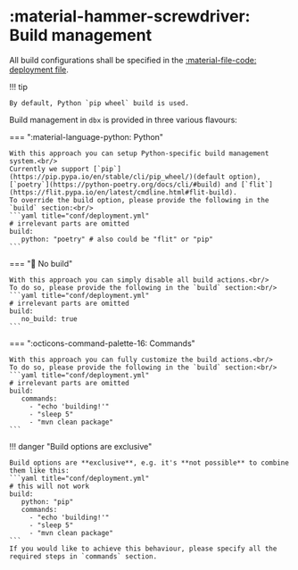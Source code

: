 # :material-hammer-screwdriver: Build management

All build configurations shall be specified in the [:material-file-code: deployment file](../reference/deployment.md).

!!! tip

    By default, Python `pip wheel` build is used.

Build management in `dbx` is provided in three various flavours:

=== ":material-language-python: Python"

    With this approach you can setup Python-specific build management system.<br/>
    Currently we support [`pip`](https://pip.pypa.io/en/stable/cli/pip_wheel/)(default option),
    [`poetry`](https://python-poetry.org/docs/cli/#build) and [`flit`](https://flit.pypa.io/en/latest/cmdline.html#flit-build).
    To override the build option, please provide the following in the `build` section:<br/>
    ```yaml title="conf/deployment.yml"
    # irrelevant parts are omitted
    build:
       python: "poetry" # also could be "flit" or "pip"
    ```

=== ":no_entry_sign: No build"

    With this approach you can simply disable all build actions.<br/>
    To do so, please provide the following in the `build` section:<br/>
    ```yaml title="conf/deployment.yml"
    # irrelevant parts are omitted
    build:
       no_build: true
    ```


=== ":octicons-command-palette-16: Commands"

    With this approach you can fully customize the build actions.<br/>
    To do so, please provide the following in the `build` section:<br/>
    ```yaml title="conf/deployment.yml"
    # irrelevant parts are omitted
    build:
       commands:
         - "echo 'building!'"
         - "sleep 5"
         - "mvn clean package"
    ```

!!! danger "Build options are exclusive"

    Build options are **exclusive**, e.g. it's **not possible** to combine them like this:
    ```yaml title="conf/deployment.yml"
    # this will not work
    build:
       python: "pip"
       commands:
         - "echo 'building!'"
         - "sleep 5"
         - "mvn clean package"
    ```
    If you would like to achieve this behaviour, please specify all the required steps in `commands` section.
